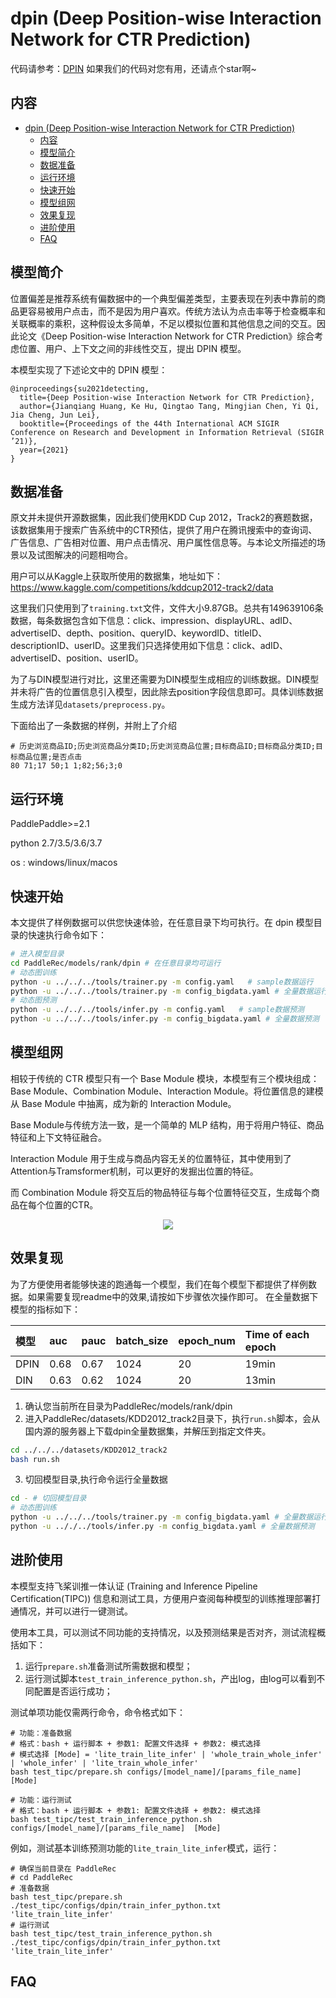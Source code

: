 # dpin (Deep Position-wise Interaction Network for CTR Prediction)

代码请参考：[DPIN](https://github.com/PaddlePaddle/PaddleRec/blob/master/models/rank/dpin)
如果我们的代码对您有用，还请点个star啊~  

## 内容

- [dpin (Deep Position-wise Interaction Network for CTR Prediction)](#dpin-deep-position-wise-interaction-network-for-ctr-prediction)
  - [内容](#内容)
  - [模型简介](#模型简介)
  - [数据准备](#数据准备)
  - [运行环境](#运行环境)
  - [快速开始](#快速开始)
  - [模型组网](#模型组网)
  - [效果复现](#效果复现)
  - [进阶使用](#进阶使用)
  - [FAQ](#faq)

## 模型简介

位置偏差是推荐系统有偏数据中的一个典型偏差类型，主要表现在列表中靠前的商品更容易被用户点击，而不是因为用户喜欢。传统方法认为点击率等于检查概率和关联概率的乘积，这种假设太多简单，不足以模拟位置和其他信息之间的交互。因此论文《Deep Position-wise Interaction Network for CTR Prediction》综合考虑位置、用户、上下文之间的非线性交互，提出 DPIN 模型。

本模型实现了下述论文中的 DPIN 模型：

```
@inproceedings{su2021detecting,
  title={Deep Position-wise Interaction Network for CTR Prediction},
  author={Jianqiang Huang, Ke Hu, Qingtao Tang, Mingjian Chen, Yi Qi, Jia Cheng, Jun Lei},
  booktitle={Proceedings of the 44th International ACM SIGIR Conference on Research and Development in Information Retrieval (SIGIR ’21)},
  year={2021}
}
```

## 数据准备

原文并未提供开源数据集，因此我们使用KDD Cup 2012，Track2的赛题数据，该数据集用于搜索广告系统中的CTR预估，提供了用户在腾讯搜索中的查询词、广告信息、广告相对位置、用户点击情况、用户属性信息等。与本论文所描述的场景以及试图解决的问题相吻合。

用户可以从Kaggle上获取所使用的数据集，地址如下：https://www.kaggle.com/competitions/kddcup2012-track2/data

这里我们只使用到了`training.txt`文件，文件大小9.87GB。总共有149639106条数据，每条数据包含如下信息：click、impression、displayURL、adID、advertiseID、depth、position、queryID、keywordID、titleID、descriptionID、userID。这里我们只选择使用如下信息：click、adID、advertiseID、position、userID。

为了与DIN模型进行对比，这里还需要为DIN模型生成相应的训练数据。DIN模型并未将广告的位置信息引入模型，因此除去position字段信息即可。具体训练数据生成方法详见`datasets/preprocess.py`。

下面给出了一条数据的样例，并附上了介绍

```shell
# 历史浏览商品ID;历史浏览商品分类ID;历史浏览商品位置;目标商品ID;目标商品分类ID;目标商品位置;是否点击
80 71;17 50;1 1;82;56;3;0
```

## 运行环境

PaddlePaddle>=2.1

python 2.7/3.5/3.6/3.7

os : windows/linux/macos

## 快速开始

本文提供了样例数据可以供您快速体验，在任意目录下均可执行。在 dpin 模型目录的快速执行命令如下：

```bash
# 进入模型目录
cd PaddleRec/models/rank/dpin # 在任意目录均可运行
# 动态图训练
python -u ../../../tools/trainer.py -m config.yaml   # sample数据运行
python -u ../../../tools/trainer.py -m config_bigdata.yaml # 全量数据运行
# 动态图预测
python -u ../../../tools/infer.py -m config.yaml   # sample数据预测
python -u ../../../tools/infer.py -m config_bigdata.yaml # 全量数据预测
```

## 模型组网

相较于传统的 CTR 模型只有一个 Base Module 模块，本模型有三个模块组成：Base Module、Combination Module、Interaction Module。将位置信息的建模从 Base Module 中抽离，成为新的 Interaction Module。

Base Module与传统方法一致，是一个简单的 MLP 结构，用于将用户特征、商品特征和上下文特征融合。

Interaction Module 用于生成与商品内容无关的位置特征，其中使用到了Attention与Tramsformer机制，可以更好的发掘出位置的特征。

而 Combination Module 将交互后的物品特征与每个位置特征交互，生成每个商品在每个位置的CTR。

<p align="center">
<img align="center" src="../../../doc/imgs/dpin.png">
<p>

## 效果复现

为了方便使用者能够快速的跑通每一个模型，我们在每个模型下都提供了样例数据。如果需要复现readme中的效果,请按如下步骤依次操作即可。
在全量数据下模型的指标如下：

| 模型 | auc   | pauc   | batch_size | epoch_num | Time of each epoch |
| :------| :------ | :------ | :------| :------ | :------ |
| DPIN | 0.68 | 0.67 | 1024 | 20 | 19min |
| DIN | 0.63 | 0.62 | 1024 | 20 | 13min |


1. 确认您当前所在目录为PaddleRec/models/rank/dpin
2. 进入PaddleRec/datasets/KDD2012_track2目录下，执行`run.sh`脚本，会从国内源的服务器上下载dpin全量数据集，并解压到指定文件夹。

``` bash
cd ../../../datasets/KDD2012_track2
bash run.sh
```

3. 切回模型目录,执行命令运行全量数据

```bash
cd - # 切回模型目录
# 动态图训练
python -u ../../../tools/trainer.py -m config_bigdata.yaml # 全量数据运行
python -u .././../tools/infer.py -m config_bigdata.yaml # 全量数据预测
```

## 进阶使用

本模型支持飞桨训推一体认证 (Training and Inference Pipeline Certification(TIPC)) 信息和测试工具，方便用户查阅每种模型的训练推理部署打通情况，并可以进行一键测试。

使用本工具，可以测试不同功能的支持情况，以及预测结果是否对齐，测试流程概括如下：

1. 运行`prepare.sh`准备测试所需数据和模型；
2. 运行测试脚本`test_train_inference_python.sh`，产出log，由log可以看到不同配置是否运行成功；

测试单项功能仅需两行命令，命令格式如下：

```shell
# 功能：准备数据
# 格式：bash + 运行脚本 + 参数1: 配置文件选择 + 参数2: 模式选择
# 模式选择 [Mode] = 'lite_train_lite_infer' | 'whole_train_whole_infer' | 'whole_infer' | 'lite_train_whole_infer'
bash test_tipc/prepare.sh configs/[model_name]/[params_file_name] [Mode]

# 功能：运行测试
# 格式：bash + 运行脚本 + 参数1: 配置文件选择 + 参数2: 模式选择
bash test_tipc/test_train_inference_python.sh configs/[model_name]/[params_file_name]  [Mode]
```

例如，测试基本训练预测功能的`lite_train_lite_infer`模式，运行：

```shell
# 确保当前目录在 PaddleRec
# cd PaddleRec
# 准备数据
bash test_tipc/prepare.sh ./test_tipc/configs/dpin/train_infer_python.txt 'lite_train_lite_infer'
# 运行测试
bash test_tipc/test_train_inference_python.sh ./test_tipc/configs/dpin/train_infer_python.txt 'lite_train_lite_infer'
```

## FAQ
